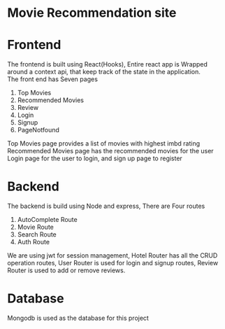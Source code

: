 # Movie Recommendation site
# Frontend
The frontend is built using React(Hooks), Entire react app is Wrapped around a context api, that keep track of the state in the application. <br />
The front end has Seven pages<br />
<ol>
  <li>Top Movies</li>
  <li>Recommended Movies</li>
  <li>Review</li>
  <li>Login</li>
  <li>Signup</li>
  <li>PageNotfound</li>
</ol>
Top Movies page provides a list of movies with highest imbd rating
<br />
Recommended Movies page has the recommended movies for the user
<br />
Login page for the user to login, and sign up page to register

# Backend
The backend is build using Node and express, There are Four routes
<br />
<ol>
<li>AutoComplete Route</li>
<li>Movie Route</li>
<li>Search Route</li>
<li>Auth Route</li>
</ol>
We are using jwt for session management, Hotel Router has all the CRUD operation routes, User Router is used for login and signup routes, Review Router is used to add or remove reviews.

# Database
Mongodb is used as the database for this project
